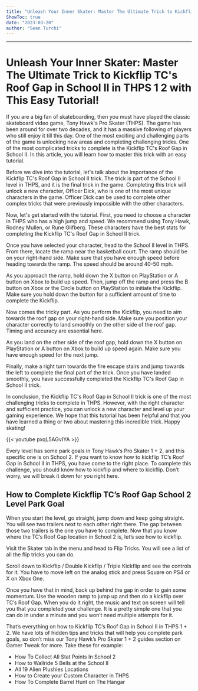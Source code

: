 ```yaml
---
title: "Unleash Your Inner Skater: Master The Ultimate Trick to Kickflip TC's Roof Gap in School II in THPS 1 2 with This Easy Tutorial!"
ShowToc: true 
date: "2023-03-20"
author: "Sean Turchi"
---
```

*****
# Unleash Your Inner Skater: Master The Ultimate Trick to Kickflip TC's Roof Gap in School II in THPS 1 2 with This Easy Tutorial!

If you are a big fan of skateboarding, then you must have played the classic skateboard video game, Tony Hawk's Pro Skater (THPS). The game has been around for over two decades, and it has a massive following of players who still enjoy it till this day. One of the most exciting and challenging parts of the game is unlocking new areas and completing challenging tricks. One of the most complicated tricks to complete is the Kickflip TC's Roof Gap in School II. In this article, you will learn how to master this trick with an easy tutorial.

Before we dive into the tutorial, let's talk about the importance of the Kickflip TC's Roof Gap in School II trick. The trick is part of the School II level in THPS, and it is the final trick in the game. Completing this trick will unlock a new character, Officer Dick, who is one of the most unique characters in the game. Officer Dick can be used to complete other complex tricks that were previously impossible with the other characters.

Now, let's get started with the tutorial. First, you need to choose a character in THPS who has a high jump and speed. We recommend using Tony Hawk, Rodney Mullen, or Rune Glifberg. These characters have the best stats for completing the Kickflip TC's Roof Gap in School II trick.

Once you have selected your character, head to the School II level in THPS. From there, locate the ramp near the basketball court. The ramp should be on your right-hand side. Make sure that you have enough speed before heading towards the ramp. The speed should be around 40-50 mph.

As you approach the ramp, hold down the X button on PlayStation or A button on Xbox to build up speed. Then, jump off the ramp and press the B button on Xbox or the Circle button on PlayStation to initiate the Kickflip. Make sure you hold down the button for a sufficient amount of time to complete the Kickflip.

Now comes the tricky part. As you perform the Kickflip, you need to aim towards the roof gap on your right-hand side. Make sure you position your character correctly to land smoothly on the other side of the roof gap. Timing and accuracy are essential here.

As you land on the other side of the roof gap, hold down the X button on PlayStation or A button on Xbox to build up speed again. Make sure you have enough speed for the next jump.

Finally, make a right turn towards the fire escape stairs and jump towards the left to complete the final part of the trick. Once you have landed smoothly, you have successfully completed the Kickflip TC's Roof Gap in School II trick.

In conclusion, the Kickflip TC's Roof Gap in School II trick is one of the most challenging tricks to complete in THPS. However, with the right character and sufficient practice, you can unlock a new character and level up your gaming experience. We hope that this tutorial has been helpful and that you have learned a thing or two about mastering this incredible trick. Happy skating!

{{< youtube pxqL5AGvIYA >}} 



Every level has some park goals in Tony Hawk’s Pro Skater 1 + 2, and this specific one is on School 2. If you want to know how to kickflip TC’s Roof Gap in School II in THPS, you have come to the right place. To complete this challenge, you should know how to kickflip and where to kickflip. Don’t worry, we will break it down for you right here.
 
## How to Complete Kickflip TC’s Roof Gap School 2 Level Park Goal
 
When you start the level, go straight, jump down and keep going straight. You will see two trailers next to each other right there. The gap between those two trailers is the one you have to complete. Now that you know where the TC’s Roof Gap location in School 2 is, let’s see how to kickflip.
 
Visit the Skater tab in the menu and head to Flip Tricks. You will see a list of all the flip tricks you can do.
 
Scroll down to Kickflip / Double Kickflip / Triple Kickflip and see the controls for it. You have to move left on the analog stick and press Square on PS4 or X on Xbox One.
 
Once you have that in mind, back up behind the gap in order to gain some momentum. Use the wooden ramp to jump up and then do a kickflip over TC’s Roof Gap. When you do it right, the music and text on screen will tell you that you completed your challenge. It is a pretty simple one that you can do in under a minute and you won’t need multiple attempts for it.
 
That’s everything on how to Kickflip TC’s Roof Gap in School II in THPS 1 + 2. We have lots of hidden tips and tricks that will help you complete park goals, so don’t miss our Tony Hawk’s Pro Skater 1 + 2 guides section on Gamer Tweak for more. Take these for example:
 
- How To Collect All Stat Points In School 2
 - How to Wallride 5 Bells at the School II
 - All 19 Alien Plushies Locations
 - How to Create your Custom Character in THPS
 - How To Complete Barrel Hunt on The Hangar





